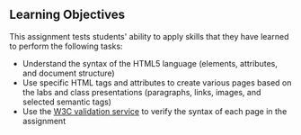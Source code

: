 ## Learning Objectives
This assignment tests students' ability to apply skills that they have learned to perform the following tasks:
- Understand the syntax of the HTML5 language (elements, attributes, and document structure)
- Use specific HTML tags and attributes to create various pages based on the labs and class presentations (paragraphs, links, images, and selected semantic tags)
- Use the [W3C validation service](https://validator.w3.org/) to verify the syntax of each page in the assignment

